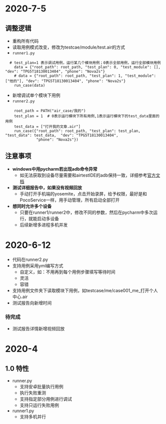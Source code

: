 # 2020-7-5
## 调整逻辑
- 重构所有代码
- 读取用例模式改变，修改为testcae/module/test.air的方式
- ```runner1.py```
```buildoutcfg
  # test_plan=1 表示调试用例，运行某几个模块用例；0表示全部用例，运行全部模块用例
    data = {"root_path": root_path, "test_plan": 0, "test_module": [], "dev": "TPG5T18130013404", "phone": "Nova2s"}
    # data = {"root_path": root_path, "test_plan": 1, "test_module": ["他的"], "dev": "TPG5T18130013404", "phone": "Nova2s"}
    run_case(data)
```
- 新增调试单个模块下用例
- ```runner2.py```
```buildoutcfg
    root_path = PATH("air_case/我的")
    test_plan = 1  # 0表示运行模块下所有用例,1表示运行模块下的test_data里面的用例
    test_data = ["打开我的文章.air"]
    run_case({"root_path": root_path, "test_plan": test_plan, "test_data": test_data,  "dev": "TPG5T18130013404",
              "phone": "Nova2s"})
```
## 注意事项
- **windows中用pycharm若出现adb命令异常**
    - 如无法获取到设备尽量需要和airtestIDE的adb保持一致，详细参考[官方文档](https://airtest.netease.com/docs/cn/2_device_connection/2_android_faq.html)
- **测试详细报告中，如果没有视频回放**
    - 手动打开手机端的yosemite，点击开始录屏，给予权限，最好是和PocoService一样，用手动管理，所有启动全部打开
- **想同时允许多个设备**
    - 只要在runner1/runner2中，修改不同的参数，然后在pycharm中多次运行，就能启动多设备
    - 后续新增多进程多机并发
# 2020-6-12
- 代码在runner2.py
- 支持用例采用yml编写方式
    - 自定义，如：不用再到每个用例步骤填写等待时间
    - 灵活
    - 容错
- 支持用例文件夹下读取模块下用例，如testcase/me/case001_me_打开个人中心.air
- 测试报告向新增时间
### 待完成
- 测试报告详情新增视频回放

# 2020-4
## 1.0 特性
- runner.py
    - 支持安卓批量执行用例
    - 执行失败重测
    - 支持指定部分用例进行调试
    - 支持只运行失败用例
- runner1.py
    - 支持多机并行